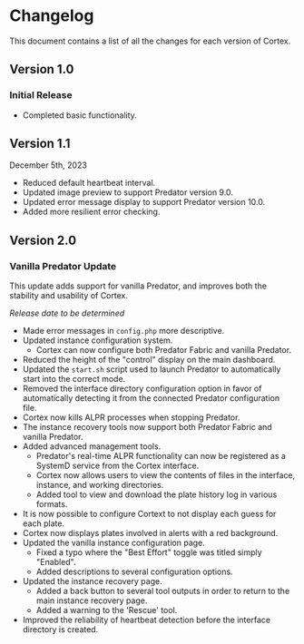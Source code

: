 # Changelog

This document contains a list of all the changes for each version of Cortex.


## Version 1.0 

### Initial Release

- Completed basic functionality.


## Version 1.1

December 5th, 2023

- Reduced default heartbeat interval.
- Updated image preview to support Predator version 9.0.
- Updated error message display to support Predator version 10.0.
- Added more resilient error checking.


## Version 2.0

### Vanilla Predator Update

This update adds support for vanilla Predator, and improves both the stability and usability of Cortex.

*Release date to be determined*

- Made error messages in `config.php` more descriptive.
- Updated instance configuration system.
    - Cortex can now configure both Predator Fabric and vanilla Predator.
- Reduced the height of the "control" display on the main dashboard.
- Updated the `start.sh` script used to launch Predator to automatically start into the correct mode.
- Removed the interface directory configuration option in favor of automatically detecting it from the connected Predator configuration file.
- Cortex now kills ALPR processes when stopping Predator.
- The instance recovery tools now support both Predator Fabric and vanilla Predator.
- Added advanced management tools.
    - Predator's real-time ALPR functionality can now be registered as a SystemD service from the Cortex interface.
    - Cortex now allows users to view the contents of files in the interface, instance, and working directories.
    - Added tool to view and download the plate history log in various formats.
- It is now possible to configure Cortext to not display each guess for each plate.
- Cortex now displays plates involved in alerts with a red background.
- Updated the vanilla instance configuration page.
    - Fixed a typo where the "Best Effort" toggle was titled simply "Enabled".
    - Added descriptions to several configuration options.
- Updated the instance recovery page.
    - Added a back button to several tool outputs in order to return to the main instance recovery page.
    - Added a warning to the 'Rescue' tool.
- Improved the reliability of heartbeat detection before the interface directory is created.
